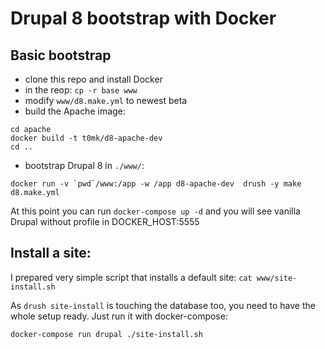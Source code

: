 # Drupal 8 bootstrap with Docker

## Basic bootstrap

- clone this repo and install Docker
- in the reop: `cp -r base www`
- modify `www/d8.make.yml` to newest beta
- build the Apache image: 

```
cd apache
docker build -t t0mk/d8-apache-dev
cd ..
```

- bootstrap Drupal 8 in `./www/`:

```
docker run -v `pwd`/www:/app -w /app d8-apache-dev  drush -y make d8.make.yml
```

At this point you can run `docker-compose up -d` and you will see vanilla Drupal without profile in DOCKER\_HOST:5555

## Install a site:

I prepared very simple script that installs a default site: `cat www/site-install.sh`

As `drush site-install` is touching the database too, you need to have the whole setup ready. Just run it with docker-compose:

```
docker-compose run drupal ./site-install.sh
```
